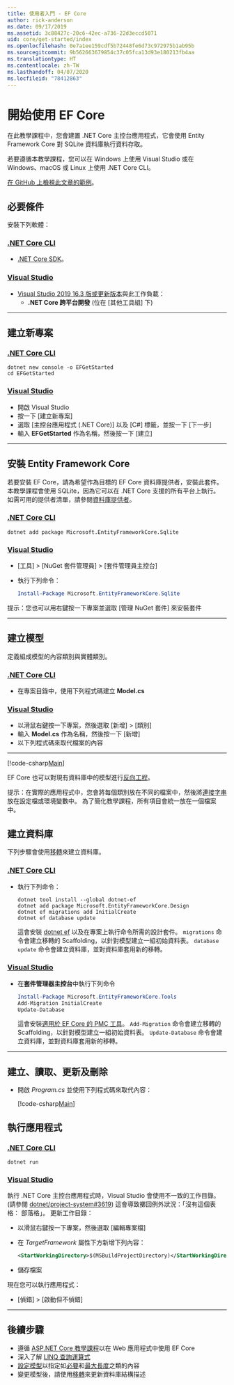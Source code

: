 ```yaml
---
title: 使用者入門 - EF Core
author: rick-anderson
ms.date: 09/17/2019
ms.assetid: 3c88427c-20c6-42ec-a736-22d3eccd5071
uid: core/get-started/index
ms.openlocfilehash: 0e7a1ee159cdf5b72448fe6d73c972975b1ab95b
ms.sourcegitcommit: 9b562663679854c37c05fca13d93e180213fb4aa
ms.translationtype: HT
ms.contentlocale: zh-TW
ms.lasthandoff: 04/07/2020
ms.locfileid: "78412863"
---
```

# <a name="getting-started-with-ef-core"></a>開始使用 EF Core

在此教學課程中，您會建置 .NET Core 主控台應用程式，它會使用 Entity Framework Core 對 SQLite 資料庫執行資料存取。

若要遵循本教學課程，您可以在 Windows 上使用 Visual Studio 或在 Windows、macOS 或 Linux 上使用 .NET Core CLI。

[在 GitHub 上檢視此文章的範例](https://github.com/dotnet/EntityFramework.Docs/tree/master/samples/core/GetStarted)。

## <a name="prerequisites"></a>必要條件

安裝下列軟體：

### <a name="net-core-cli"></a>[.NET Core CLI](#tab/netcore-cli)

* [.NET Core SDK](https://www.microsoft.com/net/download/core)。

### <a name="visual-studio"></a>[Visual Studio](#tab/visual-studio)

* [Visual Studio 2019 16.3 版或更新版本](https://www.visualstudio.com/downloads/)與此工作負載：
  * **.NET Core 跨平台開發** (位在 [其他工具組]  下)

---

## <a name="create-a-new-project"></a>建立新專案

### <a name="net-core-cli"></a>[.NET Core CLI](#tab/netcore-cli)

```dotnetcli
dotnet new console -o EFGetStarted
cd EFGetStarted
```

### <a name="visual-studio"></a>[Visual Studio](#tab/visual-studio)

* 開啟 Visual Studio
* 按一下 [建立新專案] 
* 選取 [主控台應用程式 (.NET Core)]  以及 [C#]  標籤，並按一下 [下一步] 
* 輸入 **EFGetStarted** 作為名稱，然後按一下 [建立] 

---

## <a name="install-entity-framework-core"></a>安裝 Entity Framework Core

若要安裝 EF Core，請為希望作為目標的 EF Core 資料庫提供者，安裝此套件。 本教學課程會使用 SQLite，因為它可以在 .NET Core 支援的所有平台上執行。 如需可用的提供者清單，請參閱[資料庫提供者](../providers/index.md)。

### <a name="net-core-cli"></a>[.NET Core CLI](#tab/netcore-cli)

```dotnetcli
dotnet add package Microsoft.EntityFrameworkCore.Sqlite
```

### <a name="visual-studio"></a>[Visual Studio](#tab/visual-studio)

* [工具] > [NuGet 套件管理員] > [套件管理員主控台] 
* 執行下列命令：

  ``` PowerShell
  Install-Package Microsoft.EntityFrameworkCore.Sqlite
  ```

提示：您也可以用右鍵按一下專案並選取 [管理 NuGet 套件]  來安裝套件

---

## <a name="create-the-model"></a>建立模型

定義組成模型的內容類別與實體類別。

### <a name="net-core-cli"></a>[.NET Core CLI](#tab/netcore-cli)

* 在專案目錄中，使用下列程式碼建立 **Model.cs**

### <a name="visual-studio"></a>[Visual Studio](#tab/visual-studio)

* 以滑鼠右鍵按一下專案，然後選取 [新增] > [類別] 
* 輸入 **Model.cs** 作為名稱，然後按一下 [新增] 
* 以下列程式碼來取代檔案的內容

---

[!code-csharp[Main](../../../samples/core/GetStarted/Model.cs)]

EF Core 也可以對現有資料庫中的模型進行[反向工程](../managing-schemas/scaffolding.md)。

提示：在實際的應用程式中，您會將每個類別放在不同的檔案中，然後將[連接字串](../miscellaneous/connection-strings.md)放在設定檔或環境變數中。 為了簡化教學課程，所有項目會統一放在一個檔案中。

## <a name="create-the-database"></a>建立資料庫

下列步驟會使用[移轉](xref:core/managing-schemas/migrations/index)來建立資料庫。

### <a name="net-core-cli"></a>[.NET Core CLI](#tab/netcore-cli)

* 執行下列命令：

  ```dotnetcli
  dotnet tool install --global dotnet-ef
  dotnet add package Microsoft.EntityFrameworkCore.Design
  dotnet ef migrations add InitialCreate
  dotnet ef database update
  ```

  這會安裝 [dotnet ef](../miscellaneous/cli/dotnet.md) 以及在專案上執行命令所需的設計套件。 `migrations` 命令會建立移轉的 Scaffolding，以針對模型建立一組初始資料表。 `database update` 命令會建立資料庫，並對資料庫套用新的移轉。

### <a name="visual-studio"></a>[Visual Studio](#tab/visual-studio)

* 在**套件管理器主控台**中執行下列命令

  ``` PowerShell
  Install-Package Microsoft.EntityFrameworkCore.Tools
  Add-Migration InitialCreate
  Update-Database
  ```

  這會安裝[適用於 EF Core 的 PMC 工具](../miscellaneous/cli/powershell.md)。 `Add-Migration` 命令會建立移轉的 Scaffolding，以針對模型建立一組初始資料表。 `Update-Database` 命令會建立資料庫，並對資料庫套用新的移轉。

---

## <a name="create-read-update--delete"></a>建立、讀取、更新及刪除

* 開啟 *Program.cs* 並使用下列程式碼來取代內容：

  [!code-csharp[Main](../../../samples/core/GetStarted/Program.cs)]

## <a name="run-the-app"></a>執行應用程式

### <a name="net-core-cli"></a>[.NET Core CLI](#tab/netcore-cli)

```dotnetcli
dotnet run
```

### <a name="visual-studio"></a>[Visual Studio](#tab/visual-studio)

執行 .NET Core 主控台應用程式時，Visual Studio 會使用不一致的工作目錄。 (請參閱 [dotnet/project-system#3619](https://github.com/dotnet/project-system/issues/3619)) 這會導致擲回例外狀況：「沒有這個表格：  部落格」。 更新工作目錄：

* 以滑鼠右鍵按一下專案，然後選取 [編輯專案檔] 
* 在 *TargetFramework* 屬性下方新增下列內容：

  ``` XML
  <StartWorkingDirectory>$(MSBuildProjectDirectory)</StartWorkingDirectory>
  ```

* 儲存檔案

現在您可以執行應用程式：

* [偵錯] > [啟動但不偵錯] 

---

## <a name="next-steps"></a>後續步驟

* 遵循 [ASP.NET Core 教學課程](/aspnet/core/data/ef-rp/intro)以在 Web 應用程式中使用 EF Core
* 深入了解 [LINQ 查詢運算式](/dotnet/csharp/programming-guide/concepts/linq/basic-linq-query-operations)
* [設定模型](xref:core/modeling/index)以指定如[必要](xref:core/modeling/entity-properties#required-and-optional-properties)和[最大長度](xref:core/modeling/entity-properties#maximum-length)之類的內容
* 變更模型後，請使用[移轉](xref:core/managing-schemas/migrations/index)來更新資料庫結構描述
